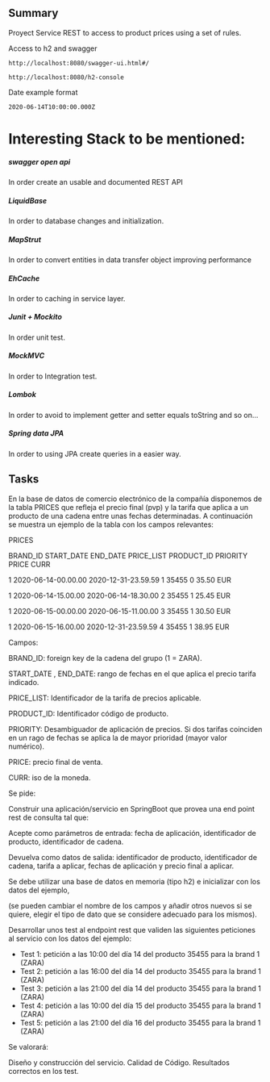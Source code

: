 ## Summary

Proyect Service REST to access to product prices using a set of rules.

Access to h2 and swagger

```
http://localhost:8080/swagger-ui.html#/

http://localhost:8080/h2-console
```

Date example format

```
2020-06-14T10:00:00.000Z
```

# Interesting Stack to be mentioned:

##### swagger open api

In order create an usable and documented REST API

##### LiquidBase

In order to database changes and initialization.

##### MapStrut

In order to convert entities in data transfer object improving performance

##### EhCache

In order to caching in service layer.

##### Junit + Mockito

In order unit test.

##### MockMVC

In order to Integration test.

##### Lombok

In order to avoid to implement getter and setter equals toString and so on...

##### Spring data JPA

In order to using JPA create queries in a easier way.


## Tasks

En la base de datos de comercio electrónico de la compañía disponemos de la tabla PRICES que refleja el precio final (pvp)
 y la tarifa que aplica a un producto de una cadena entre unas fechas determinadas.
  A continuación se muestra un ejemplo de la tabla con los campos relevantes:
 
PRICES
 
BRAND_ID         START_DATE                                    END_DATE                        PRICE_LIST                   PRODUCT_ID  PRIORITY                 PRICE           CURR

1         2020-06-14-00.00.00                        2020-12-31-23.59.59                        1                        35455                0                        35.50            EUR

1         2020-06-14-15.00.00                        2020-06-14-18.30.00                        2                        35455                1                        25.45            EUR

1         2020-06-15-00.00.00                        2020-06-15-11.00.00                        3                        35455                1                        30.50            EUR

1         2020-06-15-16.00.00                        2020-12-31-23.59.59                        4                        35455                1                        38.95            EUR


Campos: 
 
BRAND_ID: foreign key de la cadena del grupo (1 = ZARA).

START_DATE , END_DATE: rango de fechas en el que aplica el precio tarifa indicado.

PRICE_LIST: Identificador de la tarifa de precios aplicable.

PRODUCT_ID: Identificador código de producto.

PRIORITY: Desambiguador de aplicación de precios. Si dos tarifas coinciden en un rago de fechas se aplica la de mayor prioridad (mayor valor numérico).

PRICE: precio final de venta.

CURR: iso de la moneda.
 
Se pide:
 
Construir una aplicación/servicio en SpringBoot que provea una end point rest de consulta  tal que:
 
Acepte como parámetros de entrada: fecha de aplicación, identificador de producto, identificador de cadena.

Devuelva como datos de salida: identificador de producto, identificador de cadena, tarifa a aplicar, fechas de aplicación y precio final a aplicar.
 
Se debe utilizar una base de datos en memoria (tipo h2) e inicializar con los datos del ejemplo,

 (se pueden cambiar el nombre de los campos y añadir otros nuevos si se quiere, elegir el tipo de dato que se considere adecuado para los mismos).
              
Desarrollar unos test al endpoint rest que  validen las siguientes peticiones al servicio con los datos del ejemplo:
                                                                                       
* Test 1: petición a las 10:00 del día 14 del producto 35455   para la brand 1 (ZARA)
* Test 2: petición a las 16:00 del día 14 del producto 35455   para la brand 1 (ZARA)
* Test 3: petición a las 21:00 del día 14 del producto 35455   para la brand 1 (ZARA)
* Test 4: petición a las 10:00 del día 15 del producto 35455   para la brand 1 (ZARA)
* Test 5: petición a las 21:00 del día 16 del producto 35455   para la brand 1 (ZARA)
 
 
Se valorará:
 
Diseño y construcción del servicio.
Calidad de Código.
Resultados correctos en los test.

